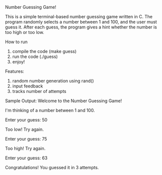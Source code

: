 Number Guessing Game! 

This is a simple terminal-based number guessing game written in C. The program randomly selects a number between 1 and 100, and the user must guess it. After each guess, the program gives a hint whether the number is too high or too low.

How to run
1. compile the code (make guess)
2. run the code (./guess)
3. enjoy!

Features: 
1. random number generation using rand()
2. input feedback
3. tracks number of attempts

Sample Output: 
Welcome to the Number Guessing Game!

I'm thinking of a number between 1 and 100.

Enter your guess: 50

Too low! Try again.

Enter your guess: 75

Too high! Try again.

Enter your guess: 63

Congratulations! You guessed it in 3 attempts.
